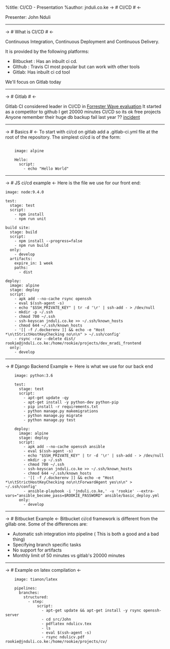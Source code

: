 %title: CI/CD - Presentation %author: jnduli.co.ke 
-> # CI/CD # <-

Presenter: John Nduli

******

-> # What is CI/CD # <-

Continuous Integration, Continuous Deployment and Continuous
Delivery.

It is provided by the following platforms:

+ Bitbucket : Has an inbuilt ci cd.
+ GIthub : Travis CI most popular but can work with other tools
+ Gitlab: Has inbuilt ci cd tool

We'll focus on Gitlab today

******

-> # Gitlab # <-

Gitlab CI considered leader in CI/CD in 
[Forrester Wave evaluation](https://reprints.forrester.com/#/assets/2/921/RES137261/reports)
It started as a competitor to github
I get 20000 minutes CI/CD so its ok free projects
Anyone remember their huge db backup fail last year ??
[incident](https://about.gitlab.com/2017/02/01/gitlab-dot-com-database-incident/)

******

-> # Basics # <-
To start with ci/cd on gitlab add a .gitlab-ci.yml file at the
root of the repository. The simplest ci/cd is of the form:

~~~

    image: alpine

    Hello:
      script:
        - echo "Hello World"

~~~

******

-> # JS ci/cd example <-
Here is the file we use for our front end:

~~~
image: node:9.4.0

test:
  stage: test
  script:
    - npm install
    - npm run unit

build site:
  stage: build
  script:
    - npm install --progress=false
    - npm run build
  only:
    - develop
  artifacts:
    expire_in: 1 week
    paths:
      - dist

deploy:
  image: alpine
  stage: deploy
  script:
    - apk add --no-cache rsync openssh
    - eval $(ssh-agent -s)
    - echo "$SSH_PRIVATE_KEY" | tr -d '\r' | ssh-add - > /dev/null
    - mkdir -p ~/.ssh
    - chmod 700 ~/.ssh
    - ssh-keyscan jnduli.co.ke >> ~/.ssh/known_hosts
    - chmod 644 ~/.ssh/known_hosts
    - '[[ -f /.dockerenv ]] && echo -e "Host *\n\tStrictHostKeyChecking no\n\n" > ~/.ssh/config'
    - rsync -rav --delete dist/ rookie@jnduli.co.ke:/home/rookie/projects/dev_mradi_frontend
  only: 
    - develop
~~~

******

-> # Django Backend Example <-
Here is what we use for our back end

~~~
    image: python:3.6

    test:
      stage: test
      script:
        - apt-get update -qy
        - apt-get install -y python-dev python-pip
        - pip install -r requirements.txt
        - python manage.py makemigrations
        - python manage.py migrate
        - python manage.py test

    deploy:
      image: alpine
      stage: deploy
      script:
        - apk add --no-cache openssh ansible
        - eval $(ssh-agent -s)
        - echo "$SSH_PRIVATE_KEY" | tr -d '\r' | ssh-add - > /dev/null
        - mkdir -p ~/.ssh
        - chmod 700 ~/.ssh
        - ssh-keyscan jnduli.co.ke >> ~/.ssh/known_hosts
        - chmod 644 ~/.ssh/known_hosts
        - '[[ -f /.dockerenv ]] && echo -e "Host *\n\tStrictHostKeyChecking no\n\tForwardAgent yes\n\n" > ~/.ssh/config'
        - ansible-playbook -i 'jnduli.co.ke,' -u 'rookie' --extra-vars="ansible_become_pass=$ROOKIE_PASSWORD" ansible/basic_deploy.yml
      only: 
        - develop
~~~



*****

-> # Bitbucket Example <-
Bitbucket ci/cd framework is different from the gillab one. Some
of the differences are:

+ Automatic ssh integration into pipeline ( This is both a good
  and a bad thing)
+ Specifying branch specific tasks
+ No support for artifacts
+ Monthly limit of 50 minutes vs gitlab's 20000 minutes

*****

-> # Example on latex compilation <-

~~~
    image: tianon/latex

    pipelines:
      branches:
        structured:
          - step:
              script:
                - apt-get update && apt-get install -y rsync openssh-server
                - cd src/John
                - pdflatex ndulicv.tex
                - ls
                - eval $(ssh-agent -s)
                - rsync ndulicv.pdf rookie@jnduli.co.ke:/home/rookie/projects/cv/
~~~


